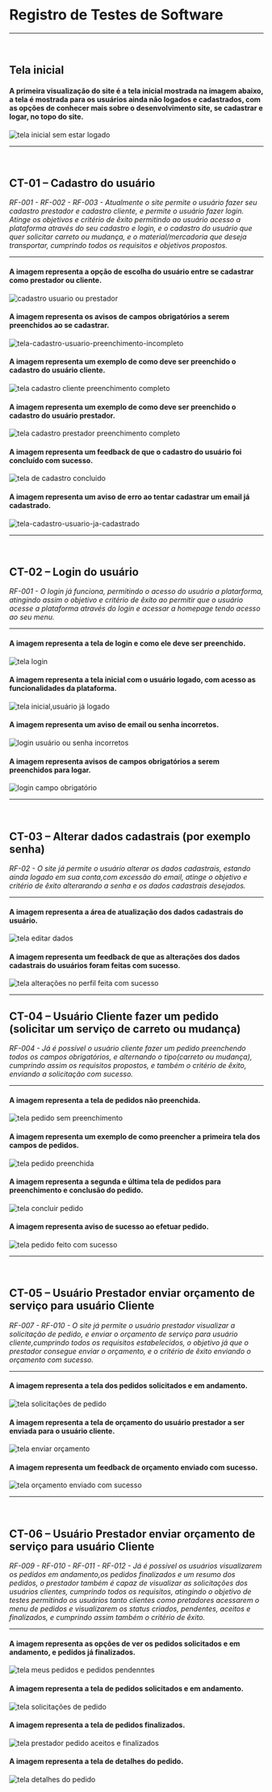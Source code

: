 # Registro de Testes de Software
<hr />
<br>

## Tela inicial
#### A primeira visualização do site é a tela inicial mostrada na imagem abaixo, a  tela é mostrada para os usuários ainda não logados e cadastrados, com as opções de conhecer mais sobre o desenvolvimento site, se cadastrar e logar, no topo do site. 

![tela inicial sem estar logado](https://user-images.githubusercontent.com/91202959/174346807-5880d611-84c6-431f-b8bd-a2be40246086.jpg)

<hr />
<br>

## CT-01 – Cadastro do usuário
*RF-001 - RF-002 - RF-003 - Atualmente o site permite o usuário fazer seu cadastro prestador e cadastro cliente, e permite o usuário fazer login. Atinge os objetivos e critério de êxito permitindo ao usuário acesso a plataforma através do seu cadastro e login, e o cadastro do usuário que quer solicitar carreto ou mudança, e o material/mercadoria que deseja transportar, cumprindo todos os requisitos e objetivos propostos.*
<hr />

#### A imagem representa a opção de escolha do usuário entre se  cadastrar como prestador ou cliente.

![cadastro usuario ou prestador](https://user-images.githubusercontent.com/91202959/174340239-c3500fa4-ff8d-4258-b438-30e84ee2beee.png)
<br>

####  A imagem representa os avisos de campos obrigatórios a serem preenchidos ao se cadastrar.
![tela-cadastro-usuario-preenchimento-incompleto](https://user-images.githubusercontent.com/91202959/174344230-95bbb701-dee5-49df-8b46-8265e91f6450.png)
<br>

#### A imagem representa um exemplo de como  deve ser preenchido o cadastro do usuário cliente.
![tela cadastro cliente preenchimento completo](https://user-images.githubusercontent.com/91202959/174340336-afb3326f-09cb-49e3-90b5-e666bac8c120.png)
<br>

#### A imagem representa um exemplo de como  deve ser preenchido o cadastro do usuário prestador.
![tela cadastro prestador preenchimento completo](https://user-images.githubusercontent.com/91202959/174343737-497778a7-36ae-4d6f-bf10-b0a80fb20297.png)
<br>

#### A imagem representa um feedback de que o cadastro do usuário foi concluído com sucesso.
![tela de cadastro concluido](https://user-images.githubusercontent.com/91202959/174343926-30654391-2f18-4012-a505-1c9eb2f2b341.png)
<br>

#### A imagem representa um aviso de erro ao tentar cadastrar um email já cadastrado. 
![tela-cadastro-usuario-ja-cadastrado](https://user-images.githubusercontent.com/91202959/174344352-7aa08b60-4bc0-4433-bef1-58da99a303c4.png)
<hr />
<br>

## CT-02 – Login do usuário
*RF-001 - O login já funciona, permitindo o acesso do usuário a platarforma, atingindo assim o objetivo e critério de êxito ao permitir que o usuário  acesse a plataforma através do login e acessar a homepage tendo acesso ao seu menu.*
<hr />

#### A imagem representa a tela de login e como ele deve ser preenchido.
![tela login](https://user-images.githubusercontent.com/91202959/174345745-e44833d6-6e35-4d8b-8bbf-1c1d7c5a87e2.png)
<br>

#### A imagem representa a tela inicial com o usuário logado, com acesso as funcionalidades da plataforma.
![tela inicial,usuário já logado](https://user-images.githubusercontent.com/91202959/174339580-4c0fbb92-43e5-46be-ae69-abf639f88dab.png)
<br>

#### A imagem representa um aviso de email ou senha incorretos.
![login usuário ou senha incorretos](https://user-images.githubusercontent.com/91202959/174347138-2a8ef2ad-13c1-4e99-afef-0fb8096f3d29.png)
<br>

#### A imagem representa avisos de campos obrigatórios a serem preenchidos para logar.
![login campo obrigatório](https://user-images.githubusercontent.com/91202959/174347251-77e0ebd0-6046-4fce-a287-187cfbfccfa1.png)

<hr />
<br>

## CT-03 – Alterar dados cadastrais (por exemplo senha)
*RF-02 - O site já permite o usuário alterar os dados cadastrais, estando ainda logado em sua conta,com excessão do email, atinge o objetivo e critério de êxito  alterarando a senha e os dados cadastrais desejados.*
<hr />

#### A imagem representa a área de atualização dos dados cadastrais do usuário.
![tela editar dados](https://user-images.githubusercontent.com/91202959/174352092-79212acc-e1cd-4889-ac3a-9bdfbaa48fde.png)
<br>

#### A imagem representa um feedback de que as alterações dos dados cadastrais do usuários foram feitas com sucesso.
![tela alterações no perfil feita com sucesso](https://user-images.githubusercontent.com/91202959/174352353-f5e7ade4-5dc5-4227-b7e0-5aa3ad274a22.png)

<hr />

## CT-04 – Usuário Cliente fazer um pedido (solicitar um serviço de carreto ou mudança)
*RF-004 - Já é possível o usuário cliente fazer um pedido preenchendo todos os campos obrigatórios, e alternando o tipo(carreto ou mudança), cumprindo assim os requisitos propostos, e também o critério de êxito, enviando a solicitação com sucesso.*
<hr />

#### A imagem representa a tela de pedidos não preenchida.
![tela pedido sem preenchimento](https://user-images.githubusercontent.com/91202959/174349590-7155654d-a683-4736-91dd-650621db5da7.png)
<br>

#### A imagem representa um exemplo de como preencher a primeira tela  dos campos de pedidos.
![tela pedido preenchida](https://user-images.githubusercontent.com/91202959/174349702-ababc0c3-9f77-444f-8ec2-90603df3756c.png)
<br>

#### A imagem representa a segunda e última tela de pedidos para preenchimento e conclusão do pedido.
![tela concluir pedido](https://user-images.githubusercontent.com/91202959/174349854-dda3c29f-d2f1-4b0c-886a-a9c2e6ebfeaf.png)
<br>

#### A imagem representa aviso de sucesso ao efetuar pedido.
![tela pedido feito com sucesso](https://user-images.githubusercontent.com/91202959/174349947-c827fa10-50a3-4b9c-a9bd-339c77b7283f.png)
<hr />
<br>



## CT-05 – Usuário Prestador enviar orçamento de serviço para usuário Cliente
*RF-007 - RF-010 - O site já permite o usuário prestador visualizar a solicitação de pedido, e enviar o orçamento de serviço para  usuário cliente,cumprindo todos os requisitos estabelecidos, o objetivo já que o prestador consegue enviar o orçamento, e o critério de êxito enviando o orçamento com sucesso.*
<hr />

#### A imagem representa a tela  dos pedidos solicitados e em andamento.
![tela solicitações de pedido](https://user-images.githubusercontent.com/91202959/174652048-b2459d11-aa20-4bcb-8413-7890a3fd24a9.png)
<br>

#### A imagem representa a tela de orçamento do usuário prestador a ser enviada para o usuário cliente.
![tela enviar orçamento](https://user-images.githubusercontent.com/91202959/174651952-77707d80-8e87-470a-99b4-cfb7158b7642.png)
<br>

#### A imagem representa um feedback de orçamento enviado com sucesso.
![tela orçamento enviado com sucesso](https://user-images.githubusercontent.com/91202959/174657254-ee5c13c2-26e1-4add-8dd4-05ce80300fa1.png)

<hr />
<br>

## CT-06 – Usuário Prestador enviar orçamento de serviço para usuário Cliente
*RF-009 - RF-010 - RF-011 - RF-012 - Já é possível os usuários visualizarem os pedidos em andamento,os pedidos finalizados e um resumo dos pedidos, o prestador também é capaz de visualizar as solicitações dos usuários clientes, cumprindo todos os requisitos, atingindo  o objetivo de testes permitindo os usuários tanto clientes como pretadores acessarem o menu de pedidos e visualizarem os status criados, pendentes, aceitos e finalizados, e cumprindo assim também  o critério de êxito.*
<hr />


#### A imagem representa as opções de ver os  pedidos solicitados e em andamento, e pedidos já finalizados.
![tela meus pedidos e pedidos pendenntes](https://user-images.githubusercontent.com/91202959/174655188-c384d0fa-1b32-4ac2-ad83-5d97a4dabdca.png)
<br>

#### A imagem representa a tela de pedidos solicitados e em andamento.
![tela solicitações de pedido](https://user-images.githubusercontent.com/91202959/174652455-dc028a46-d77a-4c4e-a9b7-123b9681c99d.png)
<br>

#### A imagem representa a tela de pedidos finalizados.
![tela prestador pedido aceitos e finalizados](https://user-images.githubusercontent.com/91202959/174652568-a87b86c6-da9c-47e1-b83e-1b8d1aa0f2c6.png)
<br>

#### A imagem representa a tela de detalhes do pedido.
![tela detalhes do pedido](https://user-images.githubusercontent.com/91202959/174653581-dd6151e1-755c-4ff3-9d76-49d8868f232f.png)


